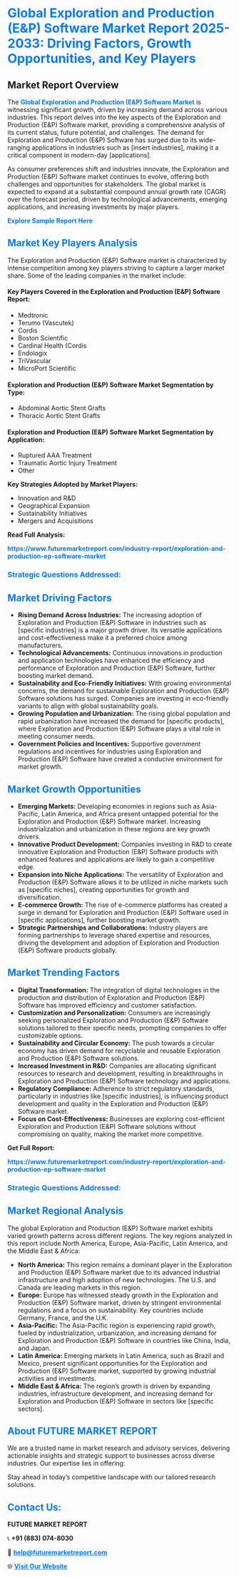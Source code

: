 <h1 style="color: #007BFF;">Global Exploration and Production (E&P) Software Market Report 2025-2033: Driving Factors, Growth Opportunities, and Key Players</h1>

<section id="overview">
<h2>Market Report Overview</h2>
<p>The <a href="https://www.futuremarketreport.com/industry-report/exploration-and-production-ep-software-market" style="color: #007BFF; text-decoration: none;"><strong>Global Exploration and Production (E&P) Software Market</strong></a> is witnessing significant growth, driven by increasing demand across various industries. This report delves into the key aspects of the Exploration and Production (E&P) Software market, providing a comprehensive analysis of its current status, future potential, and challenges. The demand for Exploration and Production (E&P) Software has surged due to its wide-ranging applications in industries such as [insert industries], making it a critical component in modern-day [applications].</p>
<p>As consumer preferences shift and industries innovate, the Exploration and Production (E&P) Software market continues to evolve, offering both challenges and opportunities for stakeholders. The global market is expected to expand at a substantial compound annual growth rate (CAGR) over the forecast period, driven by technological advancements, emerging applications, and increasing investments by major players.</p>
</section>

<section id="overview">
<p><a href="https://www.futuremarketreport.com/request-sample/reportId=32390" style="color: #007BFF; text-decoration: none;"><strong>Explore Sample Report Here</strong></a></p>
</section>

<section id="key-players">
<h2 style="color: #007BFF;">Market Key Players Analysis</h2>
<p>The Exploration and Production (E&P) Software market is characterized by intense competition among key players striving to capture a larger market share. Some of the leading companies in the market include:</p>
<h4>Key Players Covered in the Exploration and Production (E&P) Software Report:</h4>
<ul><li>Medtronic</li><li>Terumo (Vascutek)</li><li>Cordis</li><li>Boston Scientific</li><li>Cardinal Health (Cordis</li><li>Endologix</li><li>TriVascular</li><li>MicroPort Scientific</li></ul>
<h4>Exploration and Production (E&P) Software Market Segmentation by Type:</h4>
<ul><li>Abdominal Aortic Stent Grafts</li><li>Thoracic Aortic Stent Grafts</li></ul>

<h4>Exploration and Production (E&P) Software Market Segmentation by Application:</h4>
<ul><li>Ruptured AAA Treatment</li><li>Traumatic Aortic Injury Treatment</li><li>Other</li></ul>
<p><strong>Key Strategies Adopted by Market Players:</strong></p>
<ul>
<li>Innovation and R&D</li>
<li>Geographical Expansion</li>
<li>Sustainability Initiatives</li>
<li>Mergers and Acquisitions</li>
</ul>
</section>

<section>
<p><strong>Read Full Analysis: </strong></p><a href="https://www.futuremarketreport.com/industry-report/exploration-and-production-ep-software-market" style="color: #007BFF; text-decoration: none;"><strong>https://www.futuremarketreport.com/industry-report/exploration-and-production-ep-software-market</strong></a>
<h3 style="color: #007BFF;">Strategic Questions Addressed:</h3>
</section>

<section id="driving-factors">
<h2 style="color: #007BFF;">Market Driving Factors</h2>
<ul>
<li><strong>Rising Demand Across Industries:</strong> The increasing adoption of Exploration and Production (E&P) Software in industries such as [specific industries] is a major growth driver. Its versatile applications and cost-effectiveness make it a preferred choice among manufacturers.</li>
<li><strong>Technological Advancements:</strong> Continuous innovations in production and application technologies have enhanced the efficiency and performance of Exploration and Production (E&P) Software, further boosting market demand.</li>
<li><strong>Sustainability and Eco-Friendly Initiatives:</strong> With growing environmental concerns, the demand for sustainable Exploration and Production (E&P) Software solutions has surged. Companies are investing in eco-friendly variants to align with global sustainability goals.</li>
<li><strong>Growing Population and Urbanization:</strong> The rising global population and rapid urbanization have increased the demand for [specific products], where Exploration and Production (E&P) Software plays a vital role in meeting consumer needs.</li>
<li><strong>Government Policies and Incentives:</strong> Supportive government regulations and incentives for industries using Exploration and Production (E&P) Software have created a conducive environment for market growth.</li>
</ul>
</section>

<section id="growth-opportunities">
<h2 style="color: #007BFF;">Market Growth Opportunities</h2>
<ul>
<li><strong>Emerging Markets:</strong> Developing economies in regions such as Asia-Pacific, Latin America, and Africa present untapped potential for the Exploration and Production (E&P) Software market. Increasing industrialization and urbanization in these regions are key growth drivers.</li>
<li><strong>Innovative Product Development:</strong> Companies investing in R&D to create innovative Exploration and Production (E&P) Software products with enhanced features and applications are likely to gain a competitive edge.</li>
<li><strong>Expansion into Niche Applications:</strong> The versatility of Exploration and Production (E&P) Software allows it to be utilized in niche markets such as [specific niches], creating opportunities for growth and diversification.</li>
<li><strong>E-commerce Growth:</strong> The rise of e-commerce platforms has created a surge in demand for Exploration and Production (E&P) Software used in [specific applications], further boosting market growth.</li>
<li><strong>Strategic Partnerships and Collaborations:</strong> Industry players are forming partnerships to leverage shared expertise and resources, driving the development and adoption of Exploration and Production (E&P) Software products globally.</li>
</ul>
</section>

<section id="trending-factors">
<h2 style="color: #007BFF;">Market Trending Factors</h2>
<ul>
<li><strong>Digital Transformation:</strong> The integration of digital technologies in the production and distribution of Exploration and Production (E&P) Software has improved efficiency and customer satisfaction.</li>
<li><strong>Customization and Personalization:</strong> Consumers are increasingly seeking personalized Exploration and Production (E&P) Software solutions tailored to their specific needs, prompting companies to offer customizable options.</li>
<li><strong>Sustainability and Circular Economy:</strong> The push towards a circular economy has driven demand for recyclable and reusable Exploration and Production (E&P) Software solutions.</li>
<li><strong>Increased Investment in R&D:</strong> Companies are allocating significant resources to research and development, resulting in breakthroughs in Exploration and Production (E&P) Software technology and applications.</li>
<li><strong>Regulatory Compliance:</strong> Adherence to strict regulatory standards, particularly in industries like [specific industries], is influencing product development and quality in the Exploration and Production (E&P) Software market.</li>
<li><strong>Focus on Cost-Effectiveness:</strong> Businesses are exploring cost-efficient Exploration and Production (E&P) Software solutions without compromising on quality, making the market more competitive.</li>
</ul>
</section>

<section>
<p><strong>Get Full Report: </strong></p><a href="https://www.futuremarketreport.com/industry-report/exploration-and-production-ep-software-market" style="color: #007BFF; text-decoration: none;"><strong>https://www.futuremarketreport.com/industry-report/exploration-and-production-ep-software-market</strong></a>
<h3 style="color: #007BFF;">Strategic Questions Addressed:</h3>
</section>


<section id="regional-analysis">
<h2 style="color: #007BFF;">Market Regional Analysis</h2>
<p>The global Exploration and Production (E&P) Software market exhibits varied growth patterns across different regions. The key regions analyzed in this report include North America, Europe, Asia-Pacific, Latin America, and the Middle East & Africa:</p>
<ul>
<li><strong>North America:</strong> This region remains a dominant player in the Exploration and Production (E&P) Software market due to its advanced industrial infrastructure and high adoption of new technologies. The U.S. and Canada are leading markets in this region.</li>
<li><strong>Europe:</strong> Europe has witnessed steady growth in the Exploration and Production (E&P) Software market, driven by stringent environmental regulations and a focus on sustainability. Key countries include Germany, France, and the U.K.</li>
<li><strong>Asia-Pacific:</strong> The Asia-Pacific region is experiencing rapid growth, fueled by industrialization, urbanization, and increasing demand for Exploration and Production (E&P) Software in countries like China, India, and Japan.</li>
<li><strong>Latin America:</strong> Emerging markets in Latin America, such as Brazil and Mexico, present significant opportunities for the Exploration and Production (E&P) Software market, supported by growing industrial activities and investments.</li>
<li><strong>Middle East & Africa:</strong> The region’s growth is driven by expanding industries, infrastructure development, and increasing demand for Exploration and Production (E&P) Software in sectors like [specific sectors].</li>
</ul>
</section>

<footer>
<h2 style="color: #007BFF;">About FUTURE MARKET REPORT</h2>
<p>We are a trusted name in market research and advisory services, delivering actionable insights and strategic support to businesses across diverse industries. Our expertise lies in offering:</p>

<p>Stay ahead in today’s competitive landscape with our tailored research solutions.</p>

<h2 style="color: #007BFF;">Contact Us:</h2>
<p><strong>FUTURE MARKET REPORT</strong></p>
<p>📞 <strong>+91 (883) 074-8030</strong></p>
<p>📧 <strong><a href="mailto:help@futuremarketreport.com" style="color: #007BFF;">help@futuremarketreport.com</a></strong></p>
<p>🌐 <strong><a href="https://www.futuremarketreport.com/" style="color: #007BFF;">Visit Our Website</a></strong></p>
</footer>